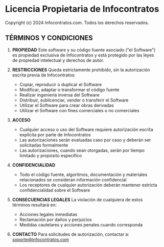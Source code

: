 # Licencia Propietaria de Infocontratos

Copyright (c) 2024 Infocontratos.com. Todos los derechos reservados.

## TÉRMINOS Y CONDICIONES

1. **PROPIEDAD**
   Este software y su código fuente asociado ("el Software") es propiedad exclusiva de Infocontratos y está protegido por las leyes de propiedad intelectual y derechos de autor.

2. **RESTRICCIONES**
   Queda estrictamente prohibido, sin la autorización escrita previa de Infocontratos:
   - Copiar, reproducir o duplicar el Software
   - Modificar, adaptar o transformar el código fuente
   - Realizar ingeniería inversa del Software
   - Distribuir, sublicenciar, vender o transferir el Software
   - Utilizar el Software para crear obras derivadas
   - Utilizar el Software con fines comerciales o no comerciales

3. **ACCESO**
   - Cualquier acceso o uso del Software requiere autorización escrita explícita por parte de Infocontratos
   - Las autorizaciones serán evaluadas caso por caso y deberán ser solicitadas formalmente
   - Las autorizaciones, cuando sean otorgadas, serán por tiempo limitado y propósito específico

4. **CONFIDENCIALIDAD**
   - Todo el código fuente, algoritmos, documentación y materiales relacionados se consideran información confidencial
   - Los receptores de cualquier autorización deberán mantener estricta confidencialidad sobre el Software

5. **CONSECUENCIAS LEGALES**
   La violación de cualquiera de estos términos resultará en:
   - Acciones legales inmediatas
   - Reclamación por daños y perjuicios
   - Medidas cautelares y acciones penales cuando corresponda

6. **CONTACTO**
   Para solicitudes de autorización, contactar a:
   soporte@infocontratos.com